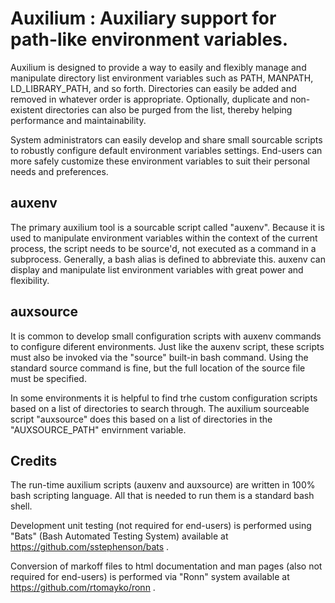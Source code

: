 # Auxilium : Auxiliary support for path-like environment variables.

Auxilium is designed to provide a way to easily and flexibly manage and manipulate
directory list environment variables such as PATH, MANPATH, LD_LIBRARY_PATH, and so
forth. Directories can easily be added and removed in whatever order is appropriate.
Optionally, duplicate and non-existent directories can also be purged from the list,
thereby helping performance and maintainability.

System administrators can easily develop and share small sourcable scripts to robustly
configure default environment variables settings. End-users can more safely customize
these environment variables to suit their personal needs and preferences.

## auxenv

The primary auxilium tool is a sourcable script called "auxenv". Because it is used to
manipulate environment variables within the context of the current process, the script
needs to be source'd, not executed as a command in a subprocess. Generally, a bash alias
is defined to abbreviate this. auxenv can display and manipulate list environment
variables with great power and flexibility.

## auxsource

It is common to develop small configuration scripts with auxenv commands to configure
diferent environments. Just like the auxenv script, these scripts must also be invoked
via the "source" built-in bash command. Using the standard source command is fine,
but the full location of the source file must be specified.

In some environments it is helpful to find trhe custom configuration scripts based on
a list of directories to search through. The auxilium sourceable script "auxsource"
does this based on a list of directories in the "AUXSOURCE_PATH" envirnment variable.

## Credits

The run-time auxilium scripts (auxenv and auxsource) are written in 100% bash scripting
language. All that is needed to run them is a standard bash shell.

Development unit testing (not required for end-users) is performed using "Bats" (Bash
Automated Testing System) available at https://github.com/sstephenson/bats .

Conversion of markoff files to html documentation and man pages (also not required
for end-users) is performed via "Ronn" system available at https://github.com/rtomayko/ronn .
